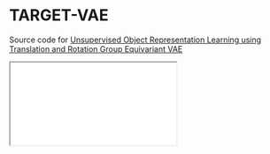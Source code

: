 # TARGET-VAE

Source code for <a href=""> Unsupervised Object Representation Learning using Translation and Rotation Group Equivariant VAE </a>

<div class="embed-responsive embed-responsive-16by9">
  <iframe class="embed-responsive-item" src="images/model_p8_2.pdf" allowfullscreen></iframe>
</div>
